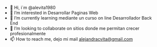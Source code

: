 - 👋 Hi, i´m @alevita1980
- 👀 I’m interested in Desarrollar Paginas Web
- 🌱 I’m currently learning mediante un curso on line  Desarrollador Back End
- 💞️ I’m looking to collaborate on sitios donde me permitan crecer profesionalmente
- 📫 How to reach me, dejo mi mail alejandracvita@gmail.com

<!---
alevita1980/alevita1980 is a ✨ special ✨ repository because its `README.md` (this file) appears on your GitHub profile.
You can click the Preview link to take a look at your changes.
--->
